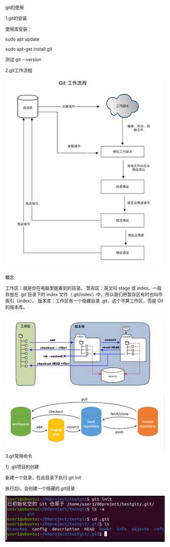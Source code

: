 git的使用

1.git的安装

使用库安装：

sudo apt update

sudo apt-get install git

测试 git --version

2.git工作流程

![image-20211128161000228](image-20211128161000228.png)

概念

工作区：就是你在电脑里能看到的目录。
暂存区：英文叫 stage 或 index。一般存放在 .git 目录下的 index 文件（.git/index）中，所以我们把暂存区有时也叫作索引（index）。
版本库：工作区有一个隐藏目录 .git，这个不算工作区，而是 Git 的版本库。

![image-20211128161713282](image-20211128161713282.png)

![image-20211128161648774](image-20211128161648774.png)

3.git常用命令

1）git项目的创建

新建一个目录，在此目录下执行 git init

执行后i，会创建一个隐藏的.git目录

![image-20211128161148825](image-20211128161148825.png)


